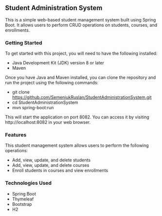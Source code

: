 ## Student Administration System
This is a simple web-based student management system built using Spring Boot. It allows users to perform CRUD operations on students, courses, and enrollments.

### Getting Started
To get started with this project, you will need to have the following installed:

- Java Development Kit (JDK) version 8 or later
- Maven

Once you have Java and Maven installed, you can clone the repository and run the project using the following commands:

- git clone https://github.com/SemeniukRuslan/StudentAdministrationSystem.git
- cd StudentAdministrationSystem
- mvn spring-boot:run

This will start the application on port 8082. You can access it by visiting http://localhost:8082 in your web browser.

### Features
This student management system allows users to perform the following operations:

- Add, view, update, and delete students
- Add, view, update, and delete courses
- Enroll students in courses and view enrollments

### Technologies Used

- Spring Boot
- Thymeleaf
- Bootstrap
- H2